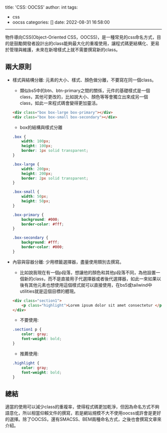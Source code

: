 title: 'CSS: OOCSS'
author: int
tags:
  - css
  - oocss
categories: []
date: 2022-08-31 16:58:00
---
物件導向CSS(Object-Oriented CSS，OOCSS)，是一種常見的css命名方式，目的是鼓勵開發者設計出的class能夠最大化的重複使用，讓程式碼更結構化、更易於管理與維護，未來在新增樣式上就不需要撰寫新的class。

## 兩大原則

* 樣式與結構分離: 元素的大小、樣式、顏色做分離，不要寫在同一個class。
	* 類似bs5中的btn、btn-primary之間的關係，元件的基礎樣式是一個class，其他可更改的，比如說大小、顏色等等會獨立出來成另一個class，如此一來程式碼會變得更加靈活。
    ```html
	<div class="box box-large box-primary"></div>
	<div class="box box-small box-secondary"></div>
	```
    * box的結構與樣式分離
    ```css
    .box {
    	width: 100px;
        height: 100px;
        border: 1px solid transparent;
    }
    
    .box-large {
    	width: 200px;
        height: 200px;
        border: 2px solid transparent;
    }
    
    .box-small {
    	width: 50px;
        height: 50px;
    }
    
    .box-primary {
    	background: #000;
        border-color: #fff;
    }
    
    .box-secondary {
    	background: #fff;
        border-color: #000;
    }
    ```
    
* 內容與容器分離: 少用標籤選擇器，盡量使用類別去撰寫。
	* 比如說我現在有一個p段落，想讓他的顏色和其他p段落不同，為他設置一個新的class，而不是直接用子代選擇器或者後代選擇器，如此一來如果以後有其他元素也想使用這個樣式就可以直接使用，在bs5或tailwind中utilities就是這個目標的體現。
    ```html
    <div class="section1">
    	<p class="highlight">Lorem ipsum dolor sit amet consectetur </p>
    </div>
    ```
    * 不要使用:
    ```css
    .section1 p {
    	color: gray;
        font-weight: bold;
    }
    ```
    
    * 推薦使用:
    ```css
    .highlight {
    	color: gray;
        font-weight: bold;
    }
    ```

## 總結
適當的使用可以減少class的重複率，使得程式碼更加乾淨，但因為命名方式不夠語意化，所以相當仰賴文件的撰寫，若是網站規模不大不使用oocss或許會是更好的選擇。除了OOCSS，還有SMACSS、BEM兩種命名方式，之後也會撰寫文章來介紹。
